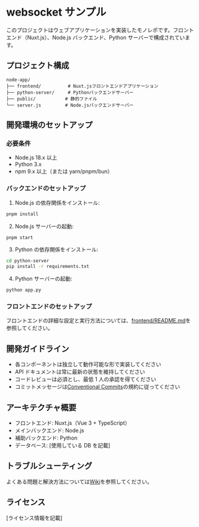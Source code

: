 # websocket サンプル

このプロジェクトはウェブアプリケーションを実装したモノレポです。フロントエンド（Nuxt.js）、Node.js バックエンド、Python サーバーで構成されています。

## プロジェクト構成

```
node-app/
├── frontend/          # Nuxt.jsフロントエンドアプリケーション
├── python-server/     # Pythonバックエンドサーバー
├── public/           # 静的ファイル
└── server.js         # Node.jsバックエンドサーバー
```

## 開発環境のセットアップ

### 必要条件

- Node.js 18.x 以上
- Python 3.x
- npm 9.x 以上（または yarn/pnpm/bun）

### バックエンドのセットアップ

1. Node.js の依存関係をインストール:

```bash
pnpm install
```

2. Node.js サーバーの起動:

```bash
pnpm start
```

3. Python の依存関係をインストール:

```bash
cd python-server
pip install -r requirements.txt
```

4. Python サーバーの起動:

```bash
python app.py
```

### フロントエンドのセットアップ

フロントエンドの詳細な設定と実行方法については、[frontend/README.md](./frontend/README.md)を参照してください。

## 開発ガイドライン

- 各コンポーネントは独立して動作可能な形で実装してください
- API ドキュメントは常に最新の状態を維持してください
- コードレビューは必須とし、最低 1 人の承認を得てください
- コミットメッセージは[Conventional Commits](https://www.conventionalcommits.org/)の規約に従ってください

## アーキテクチャ概要

- フロントエンド: Nuxt.js（Vue 3 + TypeScript）
- メインバックエンド: Node.js
- 補助バックエンド: Python
- データベース: [使用している DB を記載]

## トラブルシューティング

よくある問題と解決方法については[Wiki](リンク)を参照してください。

## ライセンス

[ライセンス情報を記載]
